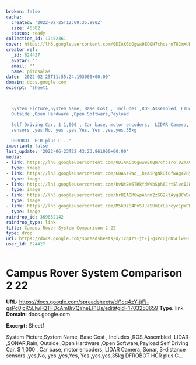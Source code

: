 ```yaml
---
broken: false
cache:
  created: '2022-02-25T12:09:35.980Z'
  size: 45382
  status: ready
collection_id: 17452361
cover: https://lh6.googleusercontent.com/0DIAK6bOgww9EOQH7chcsroT82mXUKVPp_oE5uzx1jPAB7GrfBqEqlrF17f2_sUs61iUYVXBASzDidshRVIvCTSabAYAG4YVAyYQhSlbJtiRqKVnHkidp94sCVzNnCPyJvGSZXnjxygsUzqjKx4
creator_ref:
  _id: 624427
  avatar: ''
  email: ''
  name: pitosalas
date: '2022-02-25T11:55:24.193000+00:00'
domain: docs.google.com
excerpt: 'Sheet1



  System Picture,System Name, Base Cost , Includes ,ROS,Assembled, LIDAR  ,SONAR,Rain,
  Outside ,Open Hardware ,Open Software,Payload

  Self Driving Car, $ 1,000 , Car base, motor encoders,  LIDAR Camera, Sonar,   3-distance
  sensors ,yes,No, yes ,yes,Yes, Yes ,yes,yes,35kg

  DFROBOT  HCR plus C...'
important: false
last_update: '2022-06-23T22:43:23.861000+00:00'
media:
- link: https://lh6.googleusercontent.com/0DIAK6bOgww9EOQH7chcsroT82mXUKVPp_oE5uzx1jPAB7GrfBqEqlrF17f2_sUs61iUYVXBASzDidshRVIvCTSabAYAG4YVAyYQhSlbJtiRqKVnHkidp94sCVzNnCPyJvGSZXnjxygsUzqjKx4
  type: image
- link: https://lh3.googleusercontent.com/GBAKz9Wo__beAiPgNkOi0fwAg42HyxES4GRg5-KT7AbNMTnsC2ZkWCGQjOqOgSSOQaE3C8MV8XAGMIvo3Qyos4V-0NzmWQ1CrMUPUcU0lDxmPVgi7x6hkBSWmYoL9GtX13r72wtZUhmLtyiTu3c
  type: image
- link: https://lh3.googleusercontent.com/bvNtEW6TRkYdWVbSph6Jrt5lvcIJHHxRnQVoFUSpJaLLJjuV2pEt7NWEb0n34Wp-OWLKYmAOpofquNpJct1fP5bRaJ0z8QObfL4oyUdIyJUaTniN1zZ8HeeGrH3SuVubLU_SP9pNT3RBAWwwN1Q
  type: image
- link: https://lh3.googleusercontent.com/hrHEAOM6wpAhnm2zGG2ktAygBCWDevrTOGUlyEYolUQ4Q_i31kH_XW3eNlPP-lME4s6nUNceWj5JHQ1wFufqewKzK32w0uc66XPfLY0p6_JPFIoVsfKXmiWJydL55E_ZZIMSUwD1EccfDU8FsTM
  type: image
- link: https://lh3.googleusercontent.com/M5k3z84PvSJJaSUmErEarcyc1pWCWF_bWhuE7Thfqbbnq82JH3f5ijKQiN3DH26FvdMyOzkTPi-Eyp6zkoqK-Qbf4BJrtGPOP4tW0I3M9LxTFUuVDlz8QpESSvIBqxeYJ4FL2KwK_pvNhDoCURU
  type: image
raindrop_id: 369832142
raindrop_type: link
title: Campus Rover System Comparison 2 22
type: drop
url: https://docs.google.com/spreadsheets/d/1cq4zY-jtFj-gsPc0jcK5LlwFQTFDcAm8r7QYneLF1Us/edit#gid=1703250659
user_id: 624427
---
```


# Campus Rover System Comparison 2 22

**URL:** https://docs.google.com/spreadsheets/d/1cq4zY-jtFj-gsPc0jcK5LlwFQTFDcAm8r7QYneLF1Us/edit#gid=1703250659
**Type:** link
**Domain:** docs.google.com

**Excerpt:** Sheet1


System Picture,System Name, Base Cost , Includes ,ROS,Assembled, LIDAR  ,SONAR,Rain, Outside ,Open Hardware ,Open Software,Payload
Self Driving Car, $ 1,000 , Car base, motor encoders,  LIDAR Camera, Sonar,   3-distance sensors ,yes,No, yes ,yes,Yes, Yes ,yes,yes,35kg
DFROBOT  HCR plus C...
